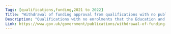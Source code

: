 ```yaml
---
Tags: [qualifications,funding,2021 to 2022]
Title: "Withdrawal of funding approval from qualifications with no publicly funded enrolments for the funding year 2021 to 2022"
Description: "Qualifications with no enrolments that the Education and Skills Funding Agency will remove funding approval from for new starts, from 1 August 2021."
Link: https://www.gov.uk/government/publications/withdrawal-of-funding-approval-from-qualifications-with-no-publicly-funded-enrolments-for-the-funding-year-2021-to-2022
---
```

